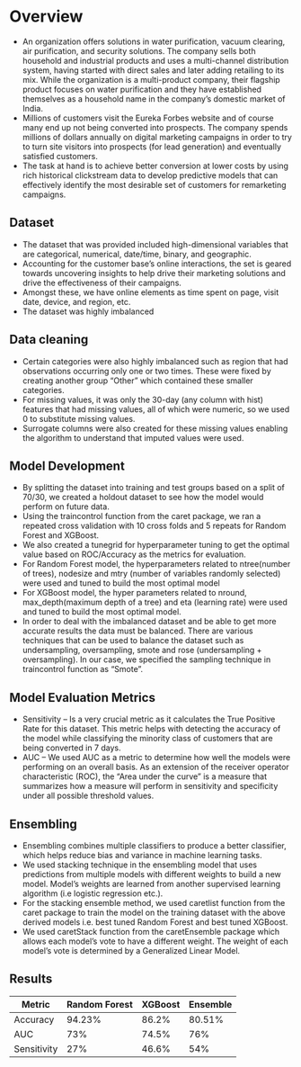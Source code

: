 # Overview
* An organization offers solutions in water purification, vacuum clearing, air purification, and security solutions. The company sells both household and industrial products and uses a
multi-channel distribution system, having started with direct sales and later adding retailing to its mix. While the organization is a multi-product company, their flagship product
focuses on water purification and they have established themselves as a household name in the company’s domestic market of India.
* Millions of customers visit the Eureka Forbes website and of course many end up not being converted into prospects. The company spends millions of dollars annually on digital
marketing campaigns in order to try to turn site visitors into prospects (for lead generation) and eventually satisfied customers.
* The task at hand is to achieve better conversion at lower costs by using rich historical clickstream data to develop predictive models that can effectively identify the most desirable set of customers for remarketing campaigns.

## Dataset
* The dataset that was provided included high-dimensional variables that are categorical, numerical, date/time, binary, and geographic. 
* Accounting for the customer base’s online interactions, the set is geared towards uncovering insights to help drive their marketing solutions and drive the effectiveness of their campaigns. 
* Amongst these, we have online elements as time spent on page, visit date, device, and region, etc.
* The dataset was highly imbalanced

## Data cleaning
* Certain categories were also highly imbalanced such as region that had observations occurring only one or two times. These were fixed by creating another group “Other” which contained these smaller categories. 
* For missing values, it was only the 30-day (any column with hist) features that had missing values, all of which were numeric, so we used 0 to substitute missing values. 
* Surrogate columns were also created for these missing values enabling the algorithm to understand that imputed values were used.

## Model Development
* By splitting the dataset into training and test groups based on a split of 70/30, we created a holdout dataset to see how the model would perform on future data. 
* Using the traincontrol function from the caret package, we ran a repeated cross validation with 10 cross folds and 5 repeats for Random Forest and XGBoost. 
* We also created a tunegrid for hyperparameter tuning to get the optimal value based on ROC/Accuracy as the metrics for evaluation.
* For Random Forest model, the hyperparameters related to ntree(number of trees), nodesize and mtry (number of variables randomly selected) were used and tuned to build the most optimal model 
* For XGBoost model, the hyper parameters related to nround, max_depth(maximum depth of a tree) and eta (learning rate) were used and tuned to build the most optimal model.
* In order to deal with the imbalanced dataset and be able to get more accurate results the data must be balanced. There are various techniques that can be used to balance the dataset such as undersampling, oversampling, smote and rose (undersampling + oversampling). In our case, we specified the sampling technique in traincontrol function as “Smote”.

## Model Evaluation Metrics
* Sensitivity – Is a very crucial metric as it calculates the True Positive Rate for this dataset. This metric helps with detecting the accuracy of the model while classifying the minority class of customers that are being converted in 7 days.
* AUC – We used AUC as a metric to determine how well the models were performing on an overall basis. As an extension of the receiver operator characteristic (ROC), the “Area under the curve” is a measure that summarizes how a measure will perform in sensitivity and specificity under all possible threshold values.

## Ensembling
* Ensembling combines multiple classifiers to produce a better classifier, which helps reduce bias and variance in machine learning tasks. 
* We used stacking technique in the ensembling model that uses predictions from multiple models with different weights to build a new model. Model’s weights are learned from another supervised learning algorithm (i.e logistic regression etc.).
* For the stacking ensemble method, we used caretlist function from the caret package to train the model on the training dataset with the above derived models i.e. best tuned Random Forest and best tuned XGBoost.
* We used caretStack function from the caretEnsemble package which allows each model’s vote to have a different weight. The weight of each model’s vote is determined by a Generalized Linear Model.

## Results

Metric | Random Forest | XGBoost | Ensemble
------------ | ------------- | ------------- | -------------
Accuracy | 94.23% | 86.2% | 80.51%
AUC | 73% | 74.5% | 76%
Sensitivity | 27% | 46.6% | 54%
